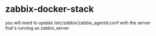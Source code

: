 # zabbix-docker-stack

you will need to update /etc/zabbix/zabbix_agentd.conf with the server that's running as zabbix_server
